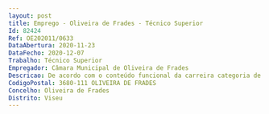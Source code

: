 ```yaml
--- 
layout: post
title: Emprego - Oliveira de Frades - Técnico Superior
Id: 82424
Ref: OE202011/0633
DataAbertura: 2020-11-23
DataFecho: 2020-12-07
Trabalho: Técnico Superior
Empregador: Câmara Municipal de Oliveira de Frades
Descricao: De acordo com o conteúdo funcional da carreira categoria de Técnico Superior, referido no nº. 2 do artº. 88º. da Lei nº. 35 2014, de 20 de junho e compete lhe ainda, especificamente  exercer, com responsabilidade e autonomia técnica, ainda que com enquadramento superior qualificado, funções consultivas, de estudo, planeamento, programação, avaliação e de aplicação de métodos e processos de natureza técnica e, ou, cientifica, que visam fundamentar e preparar a decisão. Elaboração de pareceres e projetos, com diversos graus de complexidade e execução de outras atividades de apoio geral ou especializado nas áreas de atuação do Serviço de Veterinária Municipal.
CodigoPostal: 3680-111 OLIVEIRA DE FRADES
Concelho: Oliveira de Frades
Distrito: Viseu
--- 
```

